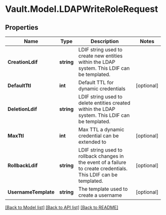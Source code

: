 # Vault.Model.LDAPWriteRoleRequest

## Properties

Name | Type | Description | Notes
------------ | ------------- | ------------- | -------------
**CreationLdif** | **string** | LDIF string used to create new entities within the LDAP system. This LDIF can be templated. | 
**DefaultTtl** | **int** | Default TTL for dynamic credentials | [optional] 
**DeletionLdif** | **string** | LDIF string used to delete entities created within the LDAP system. This LDIF can be templated. | 
**MaxTtl** | **int** | Max TTL a dynamic credential can be extended to | [optional] 
**RollbackLdif** | **string** | LDIF string used to rollback changes in the event of a failure to create credentials. This LDIF can be templated. | [optional] 
**UsernameTemplate** | **string** | The template used to create a username | [optional] 


[[Back to Model list]](../README.md#documentation-for-models) [[Back to API list]](../README.md#documentation-for-api-endpoints) [[Back to README]](../README.md)

